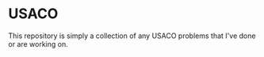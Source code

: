 # USACO
This repository is simply a collection of any USACO problems that I've done or are working on.
